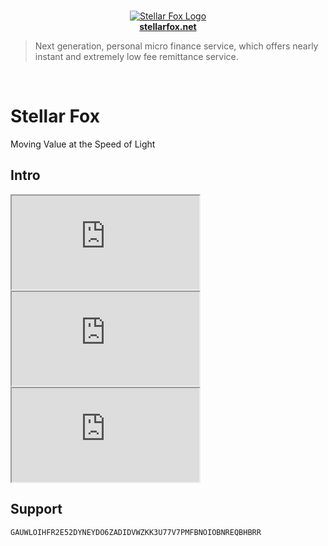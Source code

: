 <p align="center">
    <br />
    <a title="Learn more about Stellar Fox" href="https://stellarfox.net/">
        <img src="https://raw.githubusercontent.com/stellar-fox/cygnus/master/public/favicon.ico" alt="Stellar Fox Logo" />
        <br />
        <b>stellarfox.net</b>
    </a>
</p>

> Next generation, personal micro finance service, which offers nearly instant and extremely low fee remittance service.

<br />

# Stellar Fox
Moving Value at the Speed of Light

## Intro

<iframe
    style="max-width: 100%;"
    allowfullscreen=""
    src="https://www.youtube.com/embed/ScPSsJDN4fk">
</iframe>

<iframe
    style="max-width: 100%;"
    allowfullscreen=""
    src="https://www.youtube.com/embed/oB9H0QKAtRI">
</iframe>

<iframe
    style="max-width: 100%;"
    allowfullscreen=""
    src="https://www.youtube.com/embed/K7x7HIlsAPU">
</iframe>


## Support

    GAUWLOIHFR2E52DYNEYDO6ZADIDVWZKK3U77V7PMFBNOIOBNREQBHBRR
